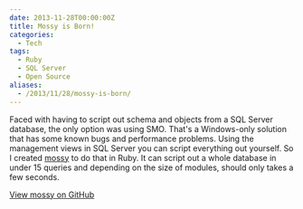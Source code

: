 ```yaml
---
date: 2013-11-28T00:00:00Z
title: Mossy is Born!
categories:
  - Tech
tags:
  - Ruby
  - SQL Server
  - Open Source
aliases:
  - /2013/11/28/mossy-is-born/
---
```


Faced with having to script out schema and objects from a SQL Server database, the only option was using SMO. That's a Windows-only solution that has some known bugs and performance problems. Using the management views in SQL Server you can script everything out yourself. So I created [mossy](https://github.com/mroach/mossy) to do that in Ruby. It can script out a whole database in under 15 queries and depending on the size of modules, should only takes a few seconds.

[View mossy on GitHub](https://github.com/mroach/mossy)
